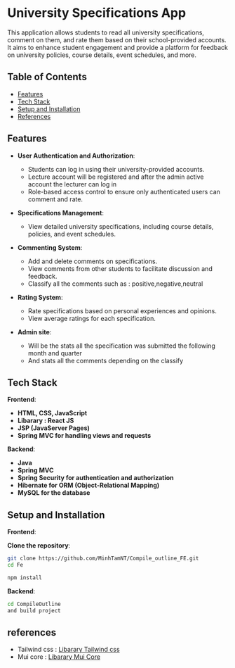 # University Specifications App

This application allows students to read all university specifications, comment on them, and rate them based on their school-provided accounts. It aims to enhance student engagement and provide a platform for feedback on university policies, course details, event schedules, and more.

## Table of Contents

- [Features](#features)
- [Tech Stack](#tech-stack)
- [Setup and Installation](#setup-and-installation)
- [References](#references)

## Features

- **User Authentication and Authorization**:

  - Students can log in using their university-provided accounts.
  - Lecture account will be registered and after the admin active account the lecturer can log in
  - Role-based access control to ensure only authenticated users can comment and rate.

- **Specifications Management**:

  - View detailed university specifications, including course details, policies, and event schedules.

- **Commenting System**:

  - Add and delete comments on specifications.
  - View comments from other students to facilitate discussion and feedback.
  - Classify all the comments such as : positive,negative,neutral

- **Rating System**:
  - Rate specifications based on personal experiences and opinions.
  - View average ratings for each specification.
- **Admin site**:

  - Will be the stats all the specification was submitted the following month and quarter
  - And stats all the comments depending on the classify

## Tech Stack

**Frontend**:

- **HTML, CSS, JavaScript**
- **Libarary : React JS**
- **JSP (JavaServer Pages)**
- **Spring MVC for handling views and requests**

**Backend**:

- **Java**
- **Spring MVC**
- **Spring Security for authentication and authorization**
- **Hibernate for ORM (Object-Relational Mapping)**
- **MySQL for the database**

## Setup and Installation

**Frontend**:

**Clone the repository**:

```sh
git clone https://github.com/MinhTamNT/Compile_outline_FE.git
cd Fe
```

```sh
npm install
```

**Backend**:

```sh
cd CompileOutline
and build project
```

## references

- Tailwind css : [Libarary Tailwind css](https://tailwindcss.com/)
- Mui core : [Libarary Mui Core](https://mui.com/material-ui/getting-started/)
